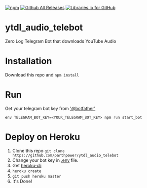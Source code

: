 [![npm](https://img.shields.io/npm/l/ytdl_audio_telebot.svg)]()
[![Github All Releases](https://img.shields.io/github/downloads/parthpower/ytdl_audio_telebot/total.svg)](https://github.com/parthpower/ytdl_audio_telebot)
[![Libraries.io for GitHub](https://img.shields.io/librariesio/github/parthpower/ytdl_audio_telebot.svg)](https://github.com/parthpower/ytdl_audio_telebot/)

# ytdl_audio_telebot

Zero Log Telegram Bot that downloads YouTube Audio

# Installation

Download this repo and `npm install`

# Run

Get your telegram bot key from ['@botfather'](https://telegram.me/botfather)

`env TELEGRAM_BOT_KEY=<YOUR_TELEGRAM_BOT_KEY> npm run start_bot`

# Deploy on Heroku

1. Clone this repo `git clone https://github.com/parthpower/ytdl_audio_telebot`
2. Change your bot key in [.env](.env) file.
3. Get [heroku-cli](https://devcenter.heroku.com/articles/heroku-cli)
4. `heroku create`
5. `git push heroku master`
6. It's Done!
